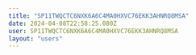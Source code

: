 ```yaml
---
title: "SP11TWQCTC6NXK6A6C4MA0HXVC76EKK3AHNRQ8MSA"
date: 2024-04-08T22:58:25.080Z
user: SP11TWQCTC6NXK6A6C4MA0HXVC76EKK3AHNRQ8MSA
layout: "users"
---
```

    
